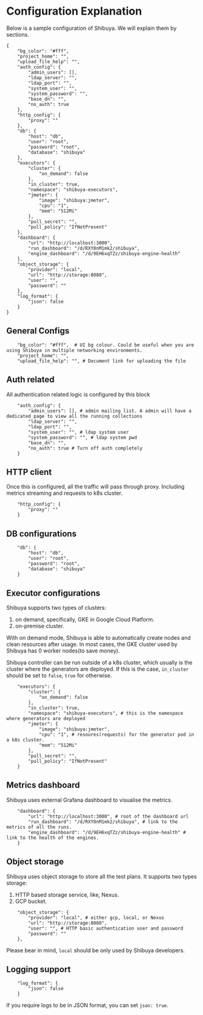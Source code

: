 # Configuration Explanation

Below is a sample configuration of Shibuya. We will explain them by sections.

```
{
    "bg_color": "#fff",
    "project_home": "",
    "upload_file_help": "",
    "auth_config": {
        "admin_users": [],
        "ldap_server": "",
        "ldap_port": "",
        "system_user": "",
        "system_password": "",
        "base_dn": "",
        "no_auth": true
    },
    "http_config": {
        "proxy": ""
    },
    "db": {
        "host": "db",
        "user": "root",
        "password": "root",
        "database": "shibuya"
    },
    "executors": {
        "cluster": {
            "on_demand": false
        },
        "in_cluster": true,
        "namespace": "shibuya-executors",
        "jmeter": {
            "image": "shibuya:jmeter",
            "cpu": "1",
            "mem": "512Mi"
        },
        "pull_secret": "",
        "pull_policy": "IfNotPresent"
    },
    "dashboard": {
        "url": "http://localhost:3000",
        "run_dashboard": "/d/RXY8nM1mk2/shibuya",
        "engine_dashboard": "/d/9EH6xqTZz/shibuya-engine-health"
    },
    "object_storage": {
        "provider": "local",
        "url": "http://storage:8080",
        "user": "",
        "password": ""
    },
    "log_format": {
        "json": false
    }
}
```

## General Configs

```
    "bg_color": "#fff",  # UI bg colour. Could be useful when you are using Shibuya in multiple networking environments.
    "project_home": "",
    "upload_file_help": "", # Document link for uploading the file
```

## Auth related

All authentication related logic is configured by this block

```
    "auth_config": {
        "admin_users": [], # admin mailing list. A admin will have a dedicated page to view all the running collections
        "ldap_server": "", 
        "ldap_port": "",
        "system_user": "", # ldap system user
        "system_password": "", # ldap system pwd
        "base_dn": "",
        "no_auth": true # Turn off auth completely
    }
```

## HTTP client 

Once this is configured, all the traffic will pass through proxy. Including metrics streaming and requests to k8s cluster.

```
    "http_config": {
        "proxy": ""
    }
```

## DB configurations

```
    "db": {
        "host": "db",
        "user": "root",
        "password": "root",
        "database": "shibuya"
    }
```

## Executor configurations

Shibuya supports two types of clusters:

1. on demand, specifically, GKE in Google Cloud Platform. 
2. on-premise cluster.

With on demand mode, Shibuya is able to automatically create nodes and clean resources after usage. In most cases, the GKE cluster used by Shibuya has 0 worker nodes(to save money). 

Shibuya controller can be run outside of a k8s cluster, which usually is the cluster where the generators are deployed. If this is the case, `in_cluster` should be set to `false`, `true` for otherwise.

```
    "executors": {
        "cluster": {
            "on_demand": false
        },
        "in_cluster": true,
        "namespace": "shibuya-executors", # this is the namespace where generators are deployed
        "jmeter": {
            "image": "shibuya:jmeter", 
            "cpu": "1", # resoures(requests) for the generator pod in a k8s cluster.
            "mem": "512Mi"
        },
        "pull_secret": "",
        "pull_policy": "IfNotPresent"
    }
```

## Metrics dashboard

Shibuya uses external Grafana dashboard to visualise the metrics. 

```
    "dashboard": {
        "url": "http://localhost:3000", # root of the dashboard url
        "run_dashboard": "/d/RXY8nM1mk2/shibuya", # link to the metrics of all the runs.
        "engine_dashboard": "/d/9EH6xqTZz/shibuya-engine-health" # link to the health of the engines.
    }
```

## Object storage

Shibuya uses object storage to store all the test plans. It supports two types storage:

1. HTTP based storage service, like, Nexus. 
2. GCP bucket. 

```
    "object_storage": {
        "provider": "local", # either gcp, local, or Nexus
        "url": "http://storage:8080",
        "user": "", # HTTP basic authentication user and password
        "password": ""
    },
```

Please bear in mind, `local` should be only used by Shibuya developers. 

## Logging support

```
    "log_format": {
        "json": false
    }
```

If you require logs to be in JSON format, you can set `json: true`.